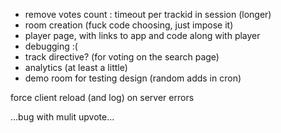 - remove votes count : timeout per trackid in session (longer)
- room creation (fuck code choosing, just impose it)
- player page, with links to app and code along with player
- debugging :(
- track directive? (for voting on the search page)
- analytics (at least a little)
- demo room for testing design (random adds in cron)


force client reload (and log) on server errors


...bug with mulit upvote...